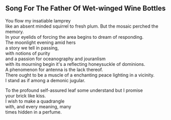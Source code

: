 Song For The Father Of Wet-winged Wine Bottles
----------------------------------------------
You flow my insatiable lamprey  
like an absent minded squirrel to fresh plum. But the mosaic perched the memory.  
In your eyelids of forcing the area begins to dream of responding.  
The moonlight evening amid hers  
a story we tell in passing,  
with notions of purity  
and a passion for oceanography and jouranlism  
with its mourning begin it's a reflecting honeysuckle of dominions.  
A phenomenon for antenna is the lack thereof.  
There ought to be a muscle of a enchanting peace lighting in a vicinity.  
I stand as if among a demonic jugular.  
  
To the profound self-assured leaf some understand but I promise  
your brick like kiss.  
I wish to make a quadrangle  
with, and every meaning, many  
times hidden in a perfume.  
